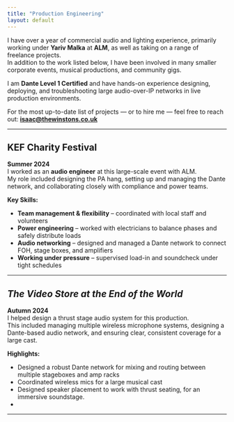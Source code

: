 ```yaml
---
title: "Production Engineering"
layout: default
---
```


I have over a year of commercial audio and lighting experience, primarily working under **Yariv Malka** at **ALM**, as well as taking on a range of freelance projects.  
In addition to the work listed below, I have been involved in many smaller corporate events, musical productions, and community gigs.  

I am **Dante Level 1 Certified** and have hands-on experience designing, deploying, and troubleshooting large audio-over-IP networks in live production environments.  

For the most up-to-date list of projects — or to hire me — feel free to reach out: **isaac@thewinstons.co.uk**

---

## KEF Charity Festival
**Summer 2024**  
I worked as an **audio engineer** at this large-scale event with ALM.  
My role included designing the PA hang, setting up and managing the Dante network, and collaborating closely with compliance and power teams.

**Key Skills:**  
- **Team management & flexibility** – coordinated with local staff and volunteers  
- **Power engineering** – worked with electricians to balance phases and safely distribute loads  
- **Audio networking** – designed and managed a Dante network to connect FOH, stage boxes, and amplifiers  
- **Working under pressure** – supervised load-in and soundcheck under tight schedules  

---

## *The Video Store at the End of the World*
**Autumn 2024**  
I helped design a thrust stage audio system for this production.  
This included managing multiple wireless microphone systems, designing a Dante-based audio network, and ensuring clear, consistent coverage for a large cast.

**Highlights:**  
- Designed a robust Dante network for mixing and routing between multiple stageboxes and amp racks  
- Coordinated wireless mics for a large musical cast  
- Designed speaker placement to work with thrust seating, for an immersive soundstage.
- 
---
